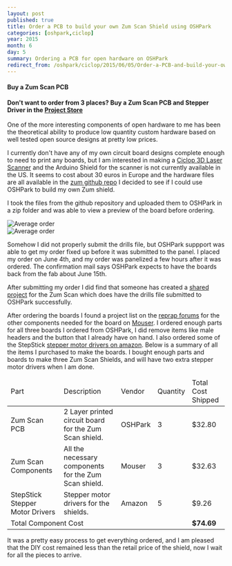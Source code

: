 ```yaml
---
layout: post
published: true
title: Order a PCB to build your own Zum Scan Shield using OSHPark
categories: [oshpark,ciclop]
year: 2015
month: 6
day: 5
summary: Ordering a PCB for open hardware on OSHPark
redirect_from: /oshpark/ciclop/2015/06/05/Order-a-PCB-and-build-your-own-Zum-Scan-Shield-using-OSHPark/
---
```


<div class="alert alert-info">
    <h4 class="alert-header">Buy a Zum Scan PCB</h4>
    <strong>Don't want to order from 3 places? Buy a Zum Scan PCB and Stepper Driver in the <a href="/store">Project Store</a></strong>
</div>
<br/>
One of the more interesting components of open hardware to me has been the theoretical ability to produce low quantity custom hardware based on well tested open source designs at pretty low prices.

I currently don't have any of my own circuit board designs complete enough to need to print any boards, but I am interested in making a [Ciclop 3D Laser Scanner](http://www.thingiverse.com/thing:740357) and the Arduino Shield for the scanner is not currently available in the US.  It seems to cost about 30 euros in Europe and the hardware files are all available in the [zum github repo](https://github.com/bq/zum) I decided to see if I could use OSHPark to build my own Zum shield.

I took the files from the github repository and uploaded them to OSHPark in a zip folder and was able to view a preview of the board before ordering.

<div class="row">
  <div class="col-md-6">
  <img alt="Average order" src="//garthvh.com/assets/img/ciclop/zum_scan_pcb_front.png" class="img-responsive img-rounded" />
  </div>
  <div class="col-md-6">
  <img alt="Average order" src="//garthvh.com/assets/img/ciclop/zum_scan_pcb_back.png" class="img-responsive img-rounded" />
  </div>
</div>

Somehow I did not properly submit the drills file, but OSHPark suppport was able to get my order fixed up before it was submitted to the panel. I placed my order on June 4th, and my order was panelized a few hours after it was ordered. The confirmation mail says OSHPark expects to have the boards back from the fab about June 15th.

After submitting my order I did find that someone has created a [shared project](https://oshpark.com/shared_projects/DvU87rGe) for the Zum Scan which does have the drills file submitted to OSHPark successfully.

After ordering the boards I found a project list on the [reprap forums](http://forums.reprap.org/read.php?138,461968) for the other components needed for the board on [Mouser](https://www.mouser.com/ProjectManager/ProjectDetail.aspx?AccessID=6952239cf8).  I ordered enough parts for all three boards I ordered from OSHPark, I did remove items like male headers and the button that I already have on hand. I also ordered some of the StepStick [stepper motor drivers on amazon](http://www.amazon.com/gp/product/B00MQR93QC).  Below is a summary of all the items I purchased to make the boards.  I bought enough parts and boards to make three Zum Scan Shields, and will have two extra stepper motor drivers when I am done.

<div class="table-responsive">
  <table class="table table-striped table-bordered table-hover">
    <thead>
      <tr>
        <td>Part</td>
        <td>Description</td>
        <td>Vendor</td>
        <td>Quantity</td>
        <td>Total Cost Shipped</td>
      </tr>
    <thead>
    <tbody>
      <tr>
        <td>Zum Scan PCB</td>
        <td>2 Layer printed circuit board for the Zum Scan shield.</td>
        <td>OSHPark</td>
        <td>3</td>
        <td>$32.80</td>
      </tr>
      <tr>
        <td>Zum Scan Components</td>
        <td>All the necessary components for the Zum Scan shield.</td>
        <td>Mouser</td>
        <td>3</td>
        <td>$32.63</td>
      </tr>
      <tr>
        <td>StepStick Stepper Motor Drivers</td>
        <td>Stepper motor drivers for the shields.</td>
        <td>Amazon</td>
        <td>5</td>
        <td>$9.26</td>
      </tr>
      <tr>
        <td colspan="4">Total Component Cost</td>
        <td><strong>$74.69</strong></td>
      </tr>
    </tbody>
  </table>
</div>

It was a pretty easy process to get everything ordered, and I am pleased that the DIY cost remained less than the retail price of the shield, now I wait for all the pieces to arrive.
